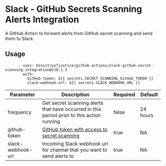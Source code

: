 # Slack - GitHub Secrets Scanning Alerts Integration

A GitHub Action to forward alerts from GitHub secret scanning and send them to Slack.

## Usage

```
      - uses: ministryofjustice/github-actions/slack-github-secret-scanning-integration@v18.1.3
        with:
          GitHub-token: ${{ secrets.SECRET_SCANNING_GitHub_TOKEN }}
          slack-webhook-url: ${{ secrets.SLACK_WEBHOOK_URL }}
```

| Parameter                                                           | Description                                                      | Required                                                     | Default                                                     |
| ---------------------------------------------------------------- | ---------------------------------------------------------------- | ---------------------------------------------------------------- | ---------------------------------------------------------------- |
| frequency                                | Get secret scanning alerts that have occurred in this period prior to this action running | false | 24 hours |
| github-token                              | [GitHub token with access to secret scanning](https://docs.github.com/en/rest/secret-scanning/secret-scanning?apiVersion=2022-11-28#list-secret-scanning-alerts-for-a-repository)                 | true | NA |
| slack-webhook-url           | Incoming Slack webhook url for channel that you want to send alerts to                | true | NA |
